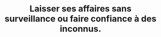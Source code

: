 ---
categories: category-qP7AaYEirvtU1XIjwcSea
goodPractices:
- good-practice-AlMTxpHJgajTdXvuWrhl9
risks:
- Se faire voler des appareils informatiques personnels et/ou professionnels comprenant
  des données
- notamment à caractère sensible.
title: Laisser ses affaires sans surveillance ou faire confiance à des inconnus.
uuid: vulnerability-PyR8VxXtckqp2hiPH66VN
visibleInCms: true
---